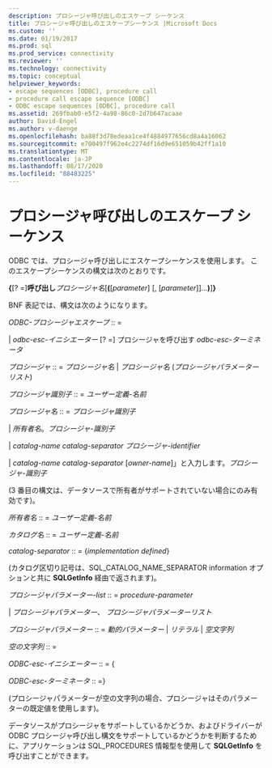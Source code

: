 ```yaml
---
description: プロシージャ呼び出しのエスケープ シーケンス
title: プロシージャ呼び出しのエスケープシーケンス |Microsoft Docs
ms.custom: ''
ms.date: 01/19/2017
ms.prod: sql
ms.prod_service: connectivity
ms.reviewer: ''
ms.technology: connectivity
ms.topic: conceptual
helpviewer_keywords:
- escape sequences [ODBC], procedure call
- procedure call escape sequence [ODBC]
- ODBC escape sequences [ODBC], procedure call
ms.assetid: 269fbab0-e5f2-4a98-86c0-2d7b647acaae
author: David-Engel
ms.author: v-daenge
ms.openlocfilehash: ba88f3d78edeaa1ce4f4884977656cd8a4a16062
ms.sourcegitcommit: e700497f962e4c2274df16d9e651059b42ff1a10
ms.translationtype: MT
ms.contentlocale: ja-JP
ms.lasthandoff: 08/17/2020
ms.locfileid: "88483225"
---
```

# <a name="procedure-call-escape-sequence"></a>プロシージャ呼び出しのエスケープ シーケンス
ODBC では、プロシージャ呼び出しにエスケープシーケンスを使用します。 このエスケープシーケンスの構文は次のとおりです。  
  
 **{**[? =]**呼び出し***プロシージャ名*[**(**[*parameter*] [, [*parameter*]]...**)**]**}**  
  
 BNF 表記では、構文は次のようになります。  
  
 *ODBC-プロシージャエスケープ* :: =  
  
 &#124; *odbc-esc-イニシエーター* [? =] プロシージャを呼び出す *odbc-esc-ターミネータ*  
  
 *プロシージャ* :: = *プロシージャ名* &#124; *プロシージャ名* (*プロシージャパラメーターリスト*)  
  
 *プロシージャ識別子* :: = *ユーザー定義-名前*  
  
 *プロシージャ名* :: = *プロシージャ識別子*  
  
 &#124; *所有者名*。*プロシージャ-識別子*  
  
 &#124; *catalog-name catalog-separator* *プロシージャ-identifier*  
  
 &#124; *catalog-name catalog-separator* [*owner-name*]」と入力します。*プロシージャ-識別子*  
  
 (3 番目の構文は、データソースで所有者がサポートされていない場合にのみ有効です)。  
  
 *所有者名* :: = *ユーザー定義-名前*  
  
 *カタログ名* :: = *ユーザー定義-名前*  
  
 *catalog-separator* :: = {*implementation defined*}  
  
 (カタログ区切り記号は、SQL_CATALOG_NAME_SEPARATOR information オプションと共に **SQLGetInfo** 経由で返されます)。  
  
 *プロシージャパラメーター-list* :: = *procedure-parameter*  
  
 &#124; *プロシージャパラメーター*、 *プロシージャパラメーターリスト*  
  
 *プロシージャパラメーター* :: = *動的パラメーター* &#124; *リテラル* &#124; *空文字列*  
  
 *空の文字列* :: =  
  
 *ODBC-esc-イニシエーター* :: = {  
  
 *ODBC-esc-ターミネータ* :: =}  
  
 (プロシージャパラメーターが空の文字列の場合、プロシージャはそのパラメーターの既定値を使用します)。  
  
 データソースがプロシージャをサポートしているかどうか、およびドライバーが ODBC プロシージャ呼び出し構文をサポートしているかどうかを判断するために、アプリケーションは SQL_PROCEDURES 情報型を使用して **SQLGetInfo** を呼び出すことができます。
